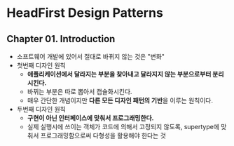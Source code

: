 # HeadFirst Design Patterns
## Chapter 01. Introduction
- 소프트웨어 개발에 있어서 절대로 바뀌지 않는 것은 "변화"
- 첫번째 디자인 원칙
    - **애플리케이션에서 달라지는 부분을 찾아내고 달라지지 않는 부분으로부터 분리시킨다.**
    - 바뀌는 부분은 따로 뽑아서 캡슐화시킨다.
    - 매우 간단한 개념이지만 **다른 모든 디자인 패턴의 기반**을 이루는 원칙이다.
- 두번째 디자인 원칙
    - **구현이 아닌 인터페이스에 맞춰서 프로그래밍한다.**
    - 실제 실행시에 쓰이는 객체가 코드에 의해서 고정되지 않도록, supertype에 맞춰서 프로그래밍함으로써 다형성을 활용해야 한다는 것
    